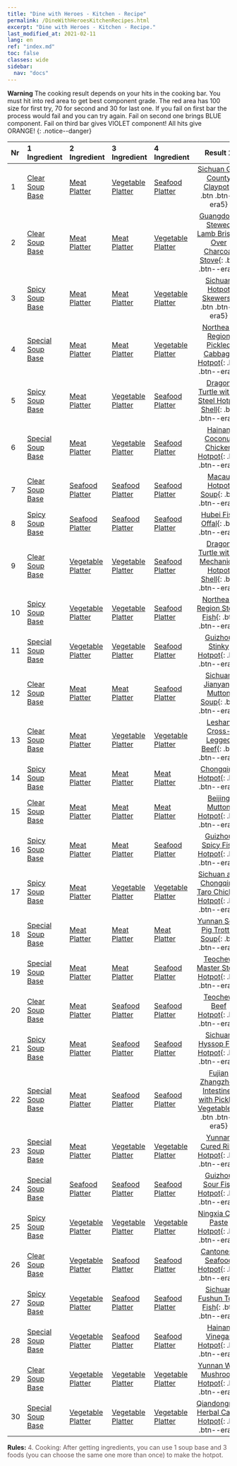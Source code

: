 ```yaml
---
title: "Dine with Heroes - Kitchen - Recipe"
permalink: /DineWithHeroesKitchenRecipes.html
excerpt: "Dine with Heroes - Kitchen - Recipe."
last_modified_at: 2021-02-11
lang: en
ref: "index.md"
toc: false
classes: wide
sidebar:
  nav: "docs"
---
```


**Warning** The cooking result depends on your hits in the cooking bar. You must hit into red area to get best component grade. The red area has 100 size for first try, 70 for second and 30 for last one. If you fail on first bar the process would fail and you can try again. Fail on second one brings BLUE component. Fail on third bar gives VIOLET component! All hits give ORANGE!
{: .notice--danger}

  | Nr | 1 Ingredient | 2 Ingredient | 3 Ingredient | 4 Ingredient | Result 1 | Result 2 | Result 3 |  
  |:---|:-------------|:-------------|:-------------|:-------------|:--------:|:--------:|:--------:| 
  | 1 | [ Clear Soup Base](/Items/con_10/) | [ Meat Platter](/Items/con_397/) | [ Vegetable Platter](/Items/con_362/) | [ Seafood Platter](/Items/con_373/) | [ Sichuan Gao County Claypot](/Items/con_1346/){: .btn .btn--era5} | [ Sichuan Gao County Claypot](/Items/con_1335/){: .btn .btn--era4} | [ Sichuan Gao County Claypot](/Items/con_82/){: .btn .btn--era3} | 
  | 2 | [ Clear Soup Base](/Items/con_10/) | [ Meat Platter](/Items/con_397/) | [ Meat Platter](/Items/con_397/) | [ Vegetable Platter](/Items/con_362/) | [ Guangdong Stewed Lamb Brisket Over Charcoal Stove](/Items/con_584/){: .btn .btn--era5} | [ Guangdong Stewed Lamb Brisket Over Charcoal Stove](/Items/con_625/){: .btn .btn--era4} | [ Guangdong Stewed Lamb Brisket Over Charcoal Stove](/Items/con_615/){: .btn .btn--era3} | 
  | 3 | [ Spicy Soup Base](/Items/con_142/) | [ Meat Platter](/Items/con_397/) | [ Meat Platter](/Items/con_397/) | [ Vegetable Platter](/Items/con_362/) | [ Sichuan Hotpot Skewers](/Items/con_243/){: .btn .btn--era5} | [ Sichuan Hotpot Skewers](/Items/con_229/){: .btn .btn--era4} | [ Sichuan Hotpot Skewers](/Items/con_211/){: .btn .btn--era3} | 
  | 4 | [ Special Soup Base](/Items/con_158/) | [ Meat Platter](/Items/con_397/) | [ Meat Platter](/Items/con_397/) | [ Vegetable Platter](/Items/con_362/) | [ Northeast Region Pickled Cabbage Hotpot](/Items/con_1071/){: .btn .btn--era5} | [ Northeast Region Pickled Cabbage Hotpot](/Items/con_1206/){: .btn .btn--era4} | [ Northeast Region Pickled Cabbage Hotpot](/Items/con_1189/){: .btn .btn--era3} | 
  | 5 | [ Spicy Soup Base](/Items/con_142/) | [ Meat Platter](/Items/con_397/) | [ Vegetable Platter](/Items/con_362/) | [ Seafood Platter](/Items/con_373/) | [ Dragon Turtle with a Steel Hotpot Shell](/Items/con_936/){: .btn .btn--era5} | [ Dragon Turtle with a Steel Hotpot Shell](/Items/con_925/){: .btn .btn--era4} | [ Dragon Turtle with a Steel Hotpot Shell](/Items/con_911/){: .btn .btn--era3} | 
  | 6 | [ Special Soup Base](/Items/con_158/) | [ Meat Platter](/Items/con_397/) | [ Vegetable Platter](/Items/con_362/) | [ Seafood Platter](/Items/con_373/) | [ Hainan Coconut Chicken Hotpot](/Items/con_501/){: .btn .btn--era5} | [ Hainan Coconut Chicken Hotpot](/Items/con_490/){: .btn .btn--era4} | [ Hainan Coconut Chicken Hotpot](/Items/con_522/){: .btn .btn--era3} | 
  | 7 | [ Clear Soup Base](/Items/con_10/) | [ Seafood Platter](/Items/con_373/) | [ Seafood Platter](/Items/con_373/) | [ Seafood Platter](/Items/con_373/) | [ Macau Hotpot Soup](/Items/con_210/){: .btn .btn--era5} | [ Macau Hotpot Soup](/Items/con_176/){: .btn .btn--era4} | [ Macau Hotpot Soup](/Items/con_189/){: .btn .btn--era3} | 
  | 8 | [ Spicy Soup Base](/Items/con_142/) | [ Seafood Platter](/Items/con_373/) | [ Seafood Platter](/Items/con_373/) | [ Seafood Platter](/Items/con_373/) | [ Hubei Fish Offal](/Items/con_779/){: .btn .btn--era5} | [ Hubei Fish Offal](/Items/con_788/){: .btn .btn--era4} | [ Hubei Fish Offal](/Items/con_1364/){: .btn .btn--era3} | 
  | 9 | [ Clear Soup Base](/Items/con_10/) | [ Vegetable Platter](/Items/con_362/) | [ Vegetable Platter](/Items/con_362/) | [ Seafood Platter](/Items/con_373/) | [ Dragon Turtle with a Mechanical Hotpot Shell](/Items/con_534/){: .btn .btn--era5} | [ Dragon Turtle with a Mechanical Hotpot Shell](/Items/con_546/){: .btn .btn--era4} | [ Dragon Turtle with a Mechanical Hotpot Shell](/Items/con_609/){: .btn .btn--era3} | 
  | 10 | [ Spicy Soup Base](/Items/con_142/) | [ Vegetable Platter](/Items/con_362/) | [ Vegetable Platter](/Items/con_362/) | [ Seafood Platter](/Items/con_373/) | [ Northeast Region Stove Fish](/Items/con_1124/){: .btn .btn--era5} | [ Northeast Region Stove Fish](/Items/con_284/){: .btn .btn--era4} | [ Northeast Region Stove Fish](/Items/con_297/){: .btn .btn--era3} | 
  | 11 | [ Special Soup Base](/Items/con_158/) | [ Vegetable Platter](/Items/con_362/) | [ Vegetable Platter](/Items/con_362/) | [ Seafood Platter](/Items/con_373/) | [ Guizhou Stinky Hotpot](/Items/con_1066/){: .btn .btn--era5} | [ Guizhou Stinky Hotpot](/Items/con_1057/){: .btn .btn--era4} | [ Guizhou Stinky Hotpot](/Items/con_1089/){: .btn .btn--era3} | 
  | 12 | [ Clear Soup Base](/Items/con_10/) | [ Meat Platter](/Items/con_397/) | [ Meat Platter](/Items/con_397/) | [ Seafood Platter](/Items/con_373/) | [ Sichuan Jianyang Mutton Soup](/Items/con_907/){: .btn .btn--era5} | [ Sichuan Jianyang Mutton Soup](/Items/con_944/){: .btn .btn--era4} | [ Sichuan Jianyang Mutton Soup](/Items/con_932/){: .btn .btn--era3} | 
  | 13 | [ Clear Soup Base](/Items/con_10/) | [ Meat Platter](/Items/con_397/) | [ Vegetable Platter](/Items/con_362/) | [ Vegetable Platter](/Items/con_362/) | [ Leshan Cross-Legged Beef](/Items/con_1153/){: .btn .btn--era5} | [ Leshan Cross-Legged Beef](/Items/con_1137/){: .btn .btn--era4} | [ Leshan Cross-Legged Beef](/Items/con_1181/){: .btn .btn--era3} | 
  | 14 | [ Spicy Soup Base](/Items/con_142/) | [ Meat Platter](/Items/con_397/) | [ Meat Platter](/Items/con_397/) | [ Meat Platter](/Items/con_397/) | [ Chongqing Hotpot](/Items/con_1299/){: .btn .btn--era5} | [ Chongqing Hotpot](/Items/con_1286/){: .btn .btn--era4} | [ Chongqing Hotpot](/Items/con_1274/){: .btn .btn--era3} | 
  | 15 | [ Clear Soup Base](/Items/con_10/) | [ Meat Platter](/Items/con_397/) | [ Meat Platter](/Items/con_397/) | [ Meat Platter](/Items/con_397/) | [ Beijing Mutton Hotpot](/Items/con_256/){: .btn .btn--era5} | [ Beijing Mutton Hotpot](/Items/con_459/){: .btn .btn--era4} | [ Beijing Mutton Hotpot](/Items/con_449/){: .btn .btn--era3} | 
  | 16 | [ Spicy Soup Base](/Items/con_142/) | [ Meat Platter](/Items/con_397/) | [ Meat Platter](/Items/con_397/) | [ Seafood Platter](/Items/con_373/) | [ Guizhou Spicy Fish Hotpot](/Items/con_630/){: .btn .btn--era5} | [ Guizhou Spicy Fish Hotpot](/Items/con_621/){: .btn .btn--era4} | [ Guizhou Spicy Fish Hotpot](/Items/con_608/){: .btn .btn--era3} | 
  | 17 | [ Spicy Soup Base](/Items/con_142/) | [ Meat Platter](/Items/con_397/) | [ Vegetable Platter](/Items/con_362/) | [ Vegetable Platter](/Items/con_362/) | [ Sichuan and Chongqing Taro Chicken Hotpot](/Items/con_564/){: .btn .btn--era5} | [ Sichuan and Chongqing Taro Chicken Hotpot](/Items/con_553/){: .btn .btn--era4} | [ Sichuan and Chongqing Taro Chicken Hotpot](/Items/con_541/){: .btn .btn--era3} | 
  | 18 | [ Special Soup Base](/Items/con_158/) | [ Meat Platter](/Items/con_397/) | [ Meat Platter](/Items/con_397/) | [ Meat Platter](/Items/con_397/) | [ Yunnan Sour Pig Trotter Soup](/Items/con_116/){: .btn .btn--era5} | [ Yunnan Sour Pig Trotter Soup](/Items/con_155/){: .btn .btn--era4} | [ Yunnan Sour Pig Trotter Soup](/Items/con_140/){: .btn .btn--era3} | 
  | 19 | [ Special Soup Base](/Items/con_158/) | [ Meat Platter](/Items/con_397/) | [ Meat Platter](/Items/con_397/) | [ Seafood Platter](/Items/con_373/) | [ Teochew Master Stock Hotpot](/Items/con_721/){: .btn .btn--era5} | [ Teochew Master Stock Hotpot](/Items/con_750/){: .btn .btn--era4} | [ Teochew Master Stock Hotpot](/Items/con_739/){: .btn .btn--era3} | 
  | 20 | [ Clear Soup Base](/Items/con_10/) | [ Meat Platter](/Items/con_397/) | [ Seafood Platter](/Items/con_373/) | [ Seafood Platter](/Items/con_373/) | [ Teochew Beef Hotpot](/Items/con_447/){: .btn .btn--era5} | [ Teochew Beef Hotpot](/Items/con_485/){: .btn .btn--era4} | [ Teochew Beef Hotpot](/Items/con_474/){: .btn .btn--era3} | 
  | 21 | [ Spicy Soup Base](/Items/con_142/) | [ Meat Platter](/Items/con_397/) | [ Seafood Platter](/Items/con_373/) | [ Seafood Platter](/Items/con_373/) | [ Sichuan Hyssop Fish Hotpot](/Items/con_1273/){: .btn .btn--era5} | [ Sichuan Hyssop Fish Hotpot](/Items/con_1260/){: .btn .btn--era4} | [ Sichuan Hyssop Fish Hotpot](/Items/con_1445/){: .btn .btn--era3} | 
  | 22 | [ Special Soup Base](/Items/con_158/) | [ Meat Platter](/Items/con_397/) | [ Seafood Platter](/Items/con_373/) | [ Seafood Platter](/Items/con_373/) | [ Fujian Zhangzhou Intestines with Pickled Vegetables](/Items/con_141/){: .btn .btn--era5} | [ Fujian Zhangzhou Intestines with Pickled Vegetables](/Items/con_77/){: .btn .btn--era4} | [ Fujian Zhangzhou Intestines with Pickled Vegetables](/Items/con_65/){: .btn .btn--era3} | 
  | 23 | [ Special Soup Base](/Items/con_158/) | [ Meat Platter](/Items/con_397/) | [ Vegetable Platter](/Items/con_362/) | [ Vegetable Platter](/Items/con_362/) | [ Yunnan Cured Ribs Hotpot](/Items/con_871/){: .btn .btn--era5} | [ Yunnan Cured Ribs Hotpot](/Items/con_857/){: .btn .btn--era4} | [ Yunnan Cured Ribs Hotpot](/Items/con_800/){: .btn .btn--era3} | 
  | 24 | [ Special Soup Base](/Items/con_158/) | [ Seafood Platter](/Items/con_373/) | [ Seafood Platter](/Items/con_373/) | [ Seafood Platter](/Items/con_373/) | [ Guizhou Sour Fish Hotpot](/Items/con_46/){: .btn .btn--era5} | [ Guizhou Sour Fish Hotpot](/Items/con_20/){: .btn .btn--era4} | [ Guizhou Sour Fish Hotpot](/Items/con_33/){: .btn .btn--era3} | 
  | 25 | [ Spicy Soup Base](/Items/con_142/) | [ Vegetable Platter](/Items/con_362/) | [ Vegetable Platter](/Items/con_362/) | [ Vegetable Platter](/Items/con_362/) | [ Ningxia Chili Paste Hotpot](/Items/con_1373/){: .btn .btn--era5} | [ Ningxia Chili Paste Hotpot](/Items/con_1378/){: .btn .btn--era4} | [ Ningxia Chili Paste Hotpot](/Items/con_1390/){: .btn .btn--era3} | 
  | 26 | [ Clear Soup Base](/Items/con_10/) | [ Vegetable Platter](/Items/con_362/) | [ Seafood Platter](/Items/con_373/) | [ Seafood Platter](/Items/con_373/) | [ Cantonese Seafood Hotpot](/Items/con_960/){: .btn .btn--era5} | [ Cantonese Seafood Hotpot](/Items/con_926/){: .btn .btn--era4} | [ Cantonese Seafood Hotpot](/Items/con_937/){: .btn .btn--era3} | 
  | 27 | [ Spicy Soup Base](/Items/con_142/) | [ Vegetable Platter](/Items/con_362/) | [ Seafood Platter](/Items/con_373/) | [ Seafood Platter](/Items/con_373/) | [ Sichuan Fushun Tofu Fish](/Items/con_657/){: .btn .btn--era5} | [ Sichuan Fushun Tofu Fish](/Items/con_668/){: .btn .btn--era4} | [ Sichuan Fushun Tofu Fish](/Items/con_678/){: .btn .btn--era3} | 
  | 28 | [ Special Soup Base](/Items/con_158/) | [ Vegetable Platter](/Items/con_362/) | [ Seafood Platter](/Items/con_373/) | [ Seafood Platter](/Items/con_373/) | [ Hainan Vinegar Hotpot](/Items/con_747/){: .btn .btn--era5} | [ Hainan Vinegar Hotpot](/Items/con_854/){: .btn .btn--era4} | [ Hainan Vinegar Hotpot](/Items/con_844/){: .btn .btn--era3} | 
  | 29 | [ Clear Soup Base](/Items/con_10/) | [ Vegetable Platter](/Items/con_362/) | [ Vegetable Platter](/Items/con_362/) | [ Vegetable Platter](/Items/con_362/) | [ Yunnan Wild Mushroom Hotpot](/Items/con_246/){: .btn .btn--era5} | [ Yunnan Wild Mushroom Hotpot](/Items/con_262/){: .btn .btn--era4} | [ Yunnan Wild Mushroom Hotpot](/Items/con_214/){: .btn .btn--era3} | 
  | 30 | [ Special Soup Base](/Items/con_158/) | [ Vegetable Platter](/Items/con_362/) | [ Vegetable Platter](/Items/con_362/) | [ Vegetable Platter](/Items/con_362/) | [ Qiandongnan Herbal Cattle Hotpot](/Items/con_36/){: .btn .btn--era5} | [ Qiandongnan Herbal Cattle Hotpot](/Items/con_26/){: .btn .btn--era4} | [ Qiandongnan Herbal Cattle Hotpot](/Items/con_138/){: .btn .btn--era3} | 


 **Rules:** <span style="color: #645252">4. Cooking: After getting ingredients, you can use 1 soup base and 3 foods (you can choose the same one more than once) to make the hotpot.</span><br/><span style="color: #ffffff;font-size:6px">　</span><br/>

